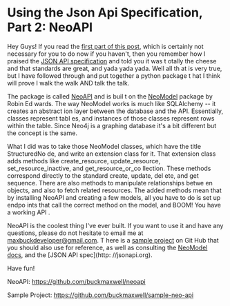 

# Using the Json Api Specification, Part 2: NeoAPI

Hey Guys!  If you read the [first part of this post](json-api-1.html), which is 
certainly not necessary for you to do now if you haven't, then you remember how 
I praised the [JSON API specification](http://jsonapi.org) and told you it was t
otally the cheese and that standards are great, and yada yada yada.  Well all th
at is very true, but I have followed through and put together a python package t
hat I think will prove I walk the walk AND talk the talk.

The package is called [NeoAPI](http://github.com/buckmaxwell/neoapi) and is buil
t on the [NeoModel](http://github.com/robinedwards/neomodel) package by Robin Ed
wards.  The way NeoModel works is much like SQLAlchemy -- it creates an abstract
ion layer between the database and the API.  Essentially, classes represent tabl
es, and instances of those classes represent rows within the table.  Since Neo4j
 is a graphing database it's a bit different but the concept is the same.

What I did was to take those NeoModel classes, which have the title StructuredNo
de, and write an extension class for it.  That extension class adds methods like
 create_resource, update_resource, set_resource_inactive, and get_resource_or_co
llection.  These methods correspond directly to the standard create, update, del
ete, and get sequence.  There are also methods to manipulate relationships betwe
en objects, and also to fetch related resources.  The added methods mean that by
 installing NeoAPI and creating a few models, all you have to do is set up endpo
ints that call the correct method on the model, and BOOM! You have a working API
.

NeoAPI is the coolest thing I've ever built.  If you want to use it and have any
 questions, please do not hesitate to email me at maxbuckdeveloper@gmail.com.  T
here is a [sample project](https://github.com/buckmaxwell/sample-neo-api) on Git
Hub that you should also use for reference, as well as consulting the [NeoModel 
docs](http://neomodel.readthedocs.org/en/latest/), and the [JSON API spec](http:
//jsonapi.org).

Have fun!

NeoAPI: https://github.com/buckmaxwell/neoapi

Sample Project: https://github.com/buckmaxwell/sample-neo-api


